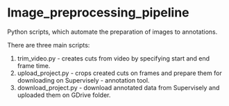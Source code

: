 # Image_preprocessing_pipeline

Python scripts, which automate the preparation of images to annotations.

There are three main scripts:
1. trim_video.py - creates cuts from video by specifying start and end frame time.
2. upload_project.py - crops created cuts on frames and prepare them for downloading on Supervisely - annotation tool.
3. download_project.py - download annotated data from Supervisely and uploaded them on GDrive folder. 
